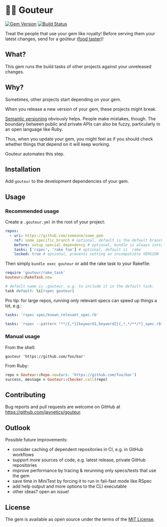 # 👨‍🍳 Gouteur

[![Gem Version](https://badge.fury.io/rb/gouteur.svg)](http://badge.fury.io/rb/gouteur)
[![Build Status](https://github.com/jaynetics/gouteur/workflows/build/badge.svg)](https://github.com/jaynetics/gouteur/actions)

Treat the people that use your gem like royalty! Before serving them your latest changes, send for a goûteur ([food taster](https://en.wikipedia.org/wiki/Food_taster))!

## What?

This gem runs the build tasks of other projects against your unreleased changes.

## Why?

Sometimes, other projects start depending on your gem.

When you release a new version of your gem, these projects might break.

[Semantic versioning](https://semver.org) obviously helps. People make mistakes, though. The boundary between public and private APIs can also be fuzzy, particularly in an open language like Ruby.

Thus, when you update your gem, you might feel as if you should check whether things that depend on it will keep working.

Gouteur automates this step.

## Installation

Add `gouteur` to the development dependencies of your gem.

## Usage

### Recommended usage

Create a `.gouteur.yml` in the root of your project:

```yml
repos:
  - uri: https://github.com/someone/some_gem
    ref: some_specific_branch # optional, default is the default branch
    before: setup_special_dependency # optional, bundle is always installed
    tasks: ['rspec', 'rake foo'] # optional, default is `rake`
    locked: true # optional, prevents setting an incompatible VERSION
```

Then simply `bundle exec gouteur` or add the rake task to your Rakefile:

```ruby
require 'gouteur/rake_task'
Gouteur::RakeTask.new

# default name is :gouteur, e.g. to include it in the default task:
task default: %i[rspec gouteur]
```

Pro tip: for large repos, running only relevant specs can speed up things a lot, e.g.:

```yml
tasks: 'rspec spec/known_relevant_spec.rb'
```
```yml
tasks: 'rspec --pattern "**/{,*}{keyword1,keyword2}{,*,*/**/*}_spec.rb"'`
```

### Manual usage

From the shell:

```shell
gouteur 'https://github.com/foo/bar'
```

From Ruby:

```ruby
repo = Gouteur::Repo.new(uri: 'https://github.com/foo/bar')
success, message = Gouteur::Checker.call(repo)
```

## Contributing

Bug reports and pull requests are welcome on GitHub at https://github.com/jaynetics/gouteur.

## Outlook

Possible future improvements:

- consider caching of dependent repositories in CI, e.g. in GitHub workflows
- support more sources of code, e.g. latest release, private GitHub repositories
- improve performance by tracing & rerunning only specs/tests that use the gem
- save time in MiniTest by forcing it to run in fail-fast mode like RSpec
- add help output and more options to the CLI executable
- other ideas? open an issue!

## License

The gem is available as open source under the terms of the [MIT License](https://opensource.org/licenses/MIT).
